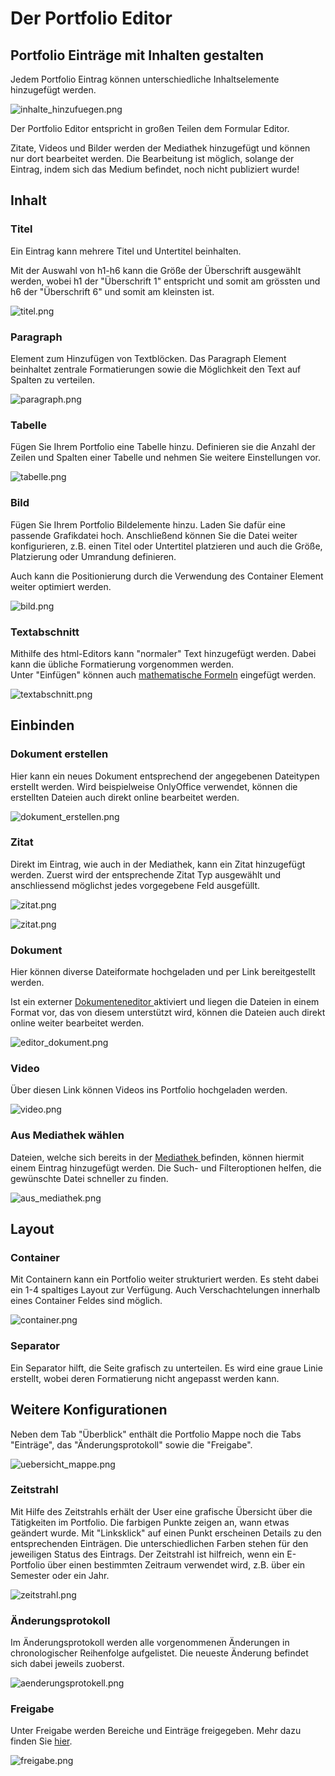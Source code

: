 # Der Portfolio Editor

##  Portfolio Einträge mit Inhalten gestalten

Jedem Portfolio Eintrag können unterschiedliche Inhaltselemente hinzugefügt
werden.

![inhalte_hinzufuegen.png](assets/porfolio_inhalt_hinzufuegen.jpg)

Der Portfolio Editor entspricht in großen Teilen dem Formular Editor.

Zitate, Videos und Bilder werden der Mediathek hinzugefügt und können nur dort
bearbeitet werden. Die Bearbeitung ist möglich, solange der Eintrag, indem
sich das Medium befindet, noch nicht publiziert wurde!

## Inhalt

  

### Titel

Ein Eintrag kann mehrere Titel und Untertitel beinhalten.

Mit der Auswahl von h1-h6 kann die Größe der Überschrift ausgewählt werden,
wobei h1 der "Überschrift 1" entspricht und somit am grössten und h6 der
"Überschrift 6" und somit am kleinsten ist.

![titel.png](assets/portfolio_titel.png)

### Paragraph

Element zum Hinzufügen von Textblöcken. Das Paragraph Element beinhaltet
zentrale Formatierungen sowie die Möglichkeit den Text auf Spalten zu
verteilen.


![paragraph.png](assets/Fragebogen_paragraph.png)

### Tabelle

Fügen Sie Ihrem Portfolio eine Tabelle hinzu. Definieren sie die Anzahl der
Zeilen und Spalten einer Tabelle und nehmen Sie weitere Einstellungen vor.

![tabelle.png](assets/portfolio_tabelle.png)

### Bild

Fügen Sie Ihrem Portfolio Bildelemente hinzu. Laden Sie dafür eine passende
Grafikdatei hoch. Anschließend können Sie die Datei weiter konfigurieren, z.B.
einen Titel oder Untertitel platzieren und auch die Größe, Platzierung oder
Umrandung definieren.

Auch kann die Positionierung durch die Verwendung des Container Element weiter
optimiert werden.

![bild.png](assets/portfolio_bild.png)

### Textabschnitt

Mithilfe des html-Editors kann "normaler" Text hinzugefügt werden. Dabei kann
die übliche Formatierung vorgenommen werden.  
Unter "Einfügen" können auch [mathematische
Formeln](../personal/Math_formula.de.md) eingefügt werden.

![textabschnitt.png](assets/portfolio_Textabschnitt.png)

## Einbinden

  

### Dokument erstellen

Hier kann ein neues Dokument entsprechend der angegebenen Dateitypen erstellt
werden. Wird beispielweise OnlyOffice verwendet, können die erstellten Dateien
auch direkt online bearbeitet werden.

![dokument_erstellen.png](assets/portfolio_Dokument_erstellen1.png)

###  Zitat

Direkt im Eintrag, wie auch in der Mediathek, kann ein Zitat hinzugefügt
werden. Zuerst wird der entsprechende Zitat Typ ausgewählt und anschliessend
möglichst jedes vorgegebene Feld ausgefüllt.

![zitat.png](assets/pf_zitatbeispiel_DE.png)

  

  

![zitat.png](assets/pf_zitat_DE.png)

### Dokument

Hier können diverse Dateiformate hochgeladen und per Link bereitgestellt
werden.

Ist ein externer [Dokumenteneditor
](../../manual_admin/administration/External_Tools_-_Administration.de.md)aktiviert und liegen die Dateien in
einem Format vor, das von diesem unterstützt wird, können die Dateien auch
direkt online weiter bearbeitet werden.

![editor_dokument.png](assets/portfolio_editor_Dokument.png)

### Video

Über diesen Link können Videos ins Portfolio hochgeladen werden.

![video.png](assets/portoflio_video.png)

### Aus Mediathek wählen

Dateien, welche sich bereits in der [Mediathek ](Media_center.de.md)befinden,
können hiermit einem Eintrag hinzugefügt werden. Die Such- und Filteroptionen
helfen, die gewünschte Datei schneller zu finden.

![aus_mediathek.png](assets/pf_ausmediathekhinzufuegen_DE.png)

## Layout

  

### Container

Mit Containern kann ein Portfolio weiter strukturiert werden. Es steht dabei
ein 1-4 spaltiges Layout zur Verfügung. Auch Verschachtelungen innerhalb eines
Container Feldes sind möglich.

![container.png](assets/portfolio_container.png)

### Separator

Ein Separator hilft, die Seite grafisch zu unterteilen. Es wird eine graue
Linie erstellt, wobei deren Formatierung nicht angepasst werden kann.

  

  

## Weitere Konfigurationen

Neben dem Tab "Überblick" enthält die Portfolio Mappe noch die Tabs
"Einträge", das "Änderungsprotokoll" sowie die "Freigabe".

![uebersicht_mappe.png](assets/pf_uebersicht_mappe_DE.png)

### Zeitstrahl

Mit Hilfe des Zeitstrahls erhält der User eine grafische Übersicht über die
Tätigkeiten im Portfolio. Die farbigen Punkte zeigen an, wann etwas geändert
wurde. Mit "Linksklick" auf einen Punkt erscheinen Details zu den
entsprechenden Einträgen. Die unterschiedlichen Farben stehen für den
jeweiligen Status des Eintrags. Der Zeitstrahl ist hilfreich, wenn ein
E-Portfolio über einen bestimmten Zeitraum verwendet wird, z.B. über ein
Semester oder ein Jahr.

![zeitstrahl.png](assets/pf_timeline_DE.png)

### Änderungsprotokoll

Im Änderungsprotokoll werden alle vorgenommenen Änderungen in chronologischer
Reihenfolge aufgelistet. Die neueste Änderung befindet sich dabei jeweils
zuoberst.

  

![aenderungsprotokell.png](assets/pf_aenderungsprotokoll_DE.png)

### Freigabe

Unter Freigabe werden Bereiche und Einträge freigegeben. Mehr dazu finden Sie
[hier](Portfolio_task_and_assignment_Collecting_and_editing.de.md).

![freigabe.png](assets/portfolio_freigabe.png)

